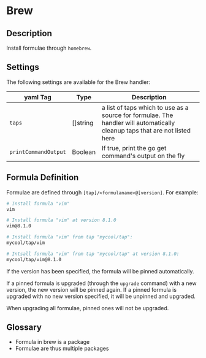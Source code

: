 # Brew

## Description

Install formulae through `homebrew`.

## Settings

The following settings are available for the Brew handler:

| yaml Tag | Type | Description |
|----------|------|-------------|
| `taps` | []string | a list of taps which to use as a source for formulae. The handler will automatically cleanup taps that are not listed here |
| `printCommandOutput` | Boolean | If true, print the go get command's output on the fly |

## Formula Definition

Formulae are defined through `[tap]/<formulaname>@[version]`. For example:

```sh
# Install formula "vim"
vim

# Install formula "vim" at version 8.1.0
vim@8.1.0

# Install formula "vim" from tap "mycool/tap":
mycool/tap/vim

# Intsall formula "vim" from tap "mycool/tap" at version 8.1.0:
mycool/tap/vim@8.1.0
```

If the version has been specified, the formula will be pinned automatically.

If a pinned formula is upgraded (through the `upgrade` command) with a new version,
the new version will be pinned again.
If a pinned formula is upgraded with no new version specified, it will be unpinned
and upgraded.

When upgrading all formulae, pinned ones will not be upgraded.

## Glossary

- Formula in brew is a package
- Formulae are thus multiple packages
